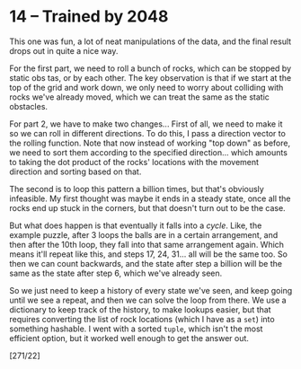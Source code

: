 # 14 &ndash; Trained by 2048
This one was fun, a lot of neat manipulations of the data, and the final result drops out in quite a nice way.

For the first part, we need to roll a bunch of rocks, which can be stopped by static obs tas, or by each other. The key observation is that if we start at the top of the grid and work down, we only need to worry about colliding with rocks we've already moved, which we can treat the same as the static obstacles.

For part 2, we have to make two changes... First of all, we need to make it so we can roll in different directions. To do this, I pass a direction vector to the rolling function. Note that now instead of working "top down" as before, we need to sort them according to the specified direction... which amounts to taking the dot product of the rocks' locations with the movement direction and sorting based on that.

The second is to loop this pattern a billion times, but that's obviously infeasible. My first thought was maybe it ends in a steady state, once all the rocks end up stuck in the corners, but that doesn't turn out to be the case.

But what does happen is that eventually it falls into a _cycle_. Like, the example puzzle, after 3 loops the balls are in a certain arrangement, and then after the 10th loop, they fall into that same arrangement again. Which means it'll repeat like this, and steps 17, 24, 31... all will be the same too. So then we can count backwards, and the state after step a billion will be the same as the state after step 6, which we've already seen.

So we just need to keep a history of every state we've seen, and keep going until we see a repeat, and then we can solve the loop from there. We use a dictionary to keep track of the history, to make lookups easier, but that requires converting the list of rock locations (which I have as a `set`) into something hashable. I went with a sorted `tuple`, which isn't the most efficient option, but it worked well enough to get the answer out.

[271/22]
